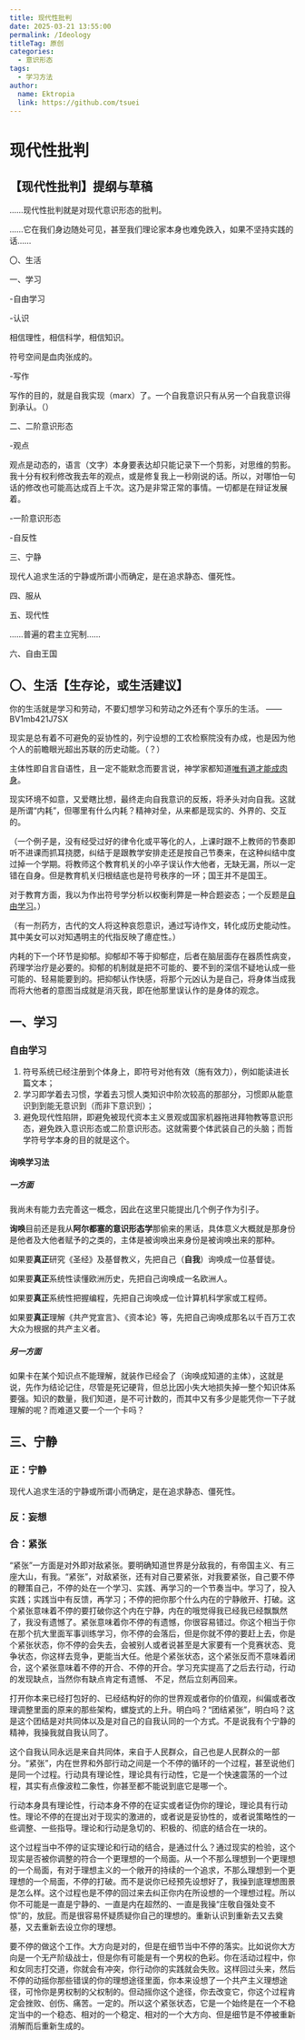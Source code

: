 ```yaml
---
title: 现代性批判
date: 2025-03-21 13:55:00
permalink: /Ideology
titleTag: 原创
categories:
  - 意识形态
tags: 
  - 学习方法
author: 
  name: Ektropia
  link: https://github.com/tsuei
---
```


# 现代性批判
## 【现代性批判】提纲与草稿

……现代性批判就是对现代意识形态的批判。

……它在我们身边随处可见，甚至我们理论家本身也难免跌入，如果不坚持实践的话……

〇、生活

一、学习

-自由学习

-认识

相信理性，相信科学，相信知识。

符号空间是血肉张成的。

-写作

写作的目的，就是自我实现（marx）了。一个自我意识只有从另一个自我意识得到承认。（）

二、二阶意识形态

-观点

观点是动态的，语言（文字）本身要表达却只能记录下一个剪影，对思维的剪影。我十分有权利修改我去年的观点，或是修复我上一秒刚说的话。所以，对哪怕一句话的修改也可能高达成百上千次。这乃是非常正常的事情。一切都是在辩证发展着。

-一阶意识形态

-自反性

三、宁静

现代人追求生活的宁静或所谓小而确定，是在追求静态、僵死性。

四、服从

五、现代性

……普遍的君主立宪制……

六、自由王国

## 〇、生活【生存论，或生活建议】

你的生活就是学习和劳动，不要幻想学习和劳动之外还有个享乐的生活。
——BV1mb421J7SX

现实是总有着不可避免的妥协性的，列宁设想的工农检察院没有办成，也是因为他个人的前瞻眼光超出苏联的历史动能。（？）

主体性即自言自语性，且一定不能默念而要言说，神学家都知道[唯有道才能成肉身](https://zh.wikipedia.org/zh-hans/道成肉身)。

现实环境不如意，又爱瞎比想，最终走向自我意识的反叛，将矛头对向自我。这就是所谓“内耗”，但哪里有什么内耗？精神对垒，从来都是现实的、外界的、交互的。

（一个例子是，没有经受过好的律令化或平等化的人，上课时跟不上教师的节奏即听不进课而抓耳挠腮，纠结于是跟教学安排走还是按自己节奏来，在这种纠结中度过掉一个学期。将教师这个教育机关的小卒子误认作大他者，无缺无漏，所以一定错在自身。但是教育机关归根结底也是符号秩序的一环；国王并不是国王。

对于教育方面，我以为作出符号学分析以权衡利弊是一种合题姿态；一个反题是[自由学习](https://zhuanlan.zhihu.com/p/272543239)。）

（有一剂药方，古代的文人将这种哀怨意识，通过写诗作文，转化成历史能动性。其中美女可以对知遇明主的代指反映了癔症性。）

内耗的下一个环节是抑郁。抑郁却不等于抑郁症，后者在脑层面存在器质性病变，药理学治疗是必要的。抑郁的机制就是把不可能的、要不到的深信不疑地认成一些可能的、轻易能要到的。把抑郁认作快感，将那个元凶认为是自己，将身体当成我而将大他者的意图当成就是消灭我，即在他那里误认作的是身体的观念。

## 一、学习
### 自由学习
1. 符号系统已经注册到个体身上，即符号对他有效（施有效力），例如能读进长篇文本；
2. 学习即学着去习惯，学着去习惯人类知识中阶次较高的那部分，习惯即从能意识到到能无意识到（而非下意识到）；
3. 避免现代性陷阱，即避免被现代资本主义景观或国家机器拖进拜物教等意识形态，避免跌入意识形态或二阶意识形态。这就需要个体武装自己的头脑；而哲学符号学本身的目的就是这个。


#### 询唤学习法
##### 一方面
我尚未有能力去完善这一概念，因此在这里只能提出几个例子作为引子。

**询唤**目前还是我从**阿尔都塞的意识形态学**那偷来的黑话，具体意义大概就是那身份是他者及大他者赋予的之类的，主体是被询唤出来身份是被询唤出来的那种。

如果要**真正**研究《圣经》及基督教义，先把自己（**自我**）询唤成一位基督徒。

如果要**真正**系统性读懂欧洲历史，先把自己询唤成一名欧洲人。

如果要**真正**系统性把握编程，先把自己询唤成一位计算机科学家或工程师。

如果要**真正**理解《共产党宣言》、《资本论》等，先把自己询唤成那名以千百万工农大众为根据的共产主义者。

##### 另一方面
如果卡在某个知识点不能理解，就装作已经会了（询唤成知道的主体），这就是说，先作为结论记住，尽管是死记硬背，但总比因小失大地损失掉一整个知识体系要强。知识的数量，我们知道，是不可计数的，而其中又有多少是能凭你一下子就理解的呢？而难道又要一个一个卡吗？



## 三、宁静
### 正：宁静
现代人追求生活的宁静或所谓小而确定，是在追求静态、僵死性。
### 反：妄想
### 合：紧张
“紧张”一方面是对外即对敌紧张。要明确知道世界是分敌我的，有帝国主义、有三座大山，有我。“紧张”，对敌紧张，还有对自己要紧张，对我要紧张，自己要不停的鞭策自己，不停的处在一个学习、实践、再学习的一个节奏当中。学习了，投入实践；实践当中有反馈，再学习；不停的把你那个什么内在的宁静敞开、打破。这个紧张意味着不停的要打破你这个内在宁静，内在的哦觉得我已经我已经飘飘然了，我没有遗憾了。紧张意味着你不停的有遗憾，你很容易错过。你这个相当于你在那个抗大里面军事训练学习，你不停的会落后，但是你就不停的要赶上去，你是个紧张状态，你不停的会失去，会被别人或者说甚至是大家要有一个竞赛状态、竞争状态，你这样去竞争，更能当大任。他是个紧张状态，这个紧张反而不意味着闭合，这个紧张意味着不停的开合、不停的开合。学习充实提高了之后去行动，行动的发现缺点，当然你有缺点肯定有遗憾、 不足，然后立刻再回来。

打开你本来已经打包好的、已经结构好的你的世界观或者你的价值观，纠偏或者改理调整里面的原来的那些架构，螺旋式的上升。明白吗？“团结紧张”，明白吗？这是这个团结是对共同体以及是对自己的自我认同的一个方式。不是说我有个宁静的精神，我操我就自我认同了。

这个自我认同永远是来自共同体，来自于人民群众，自己也是人民群众的一部分。“紧张”，内在世界和外部行动之间是一个不停的循环的一个过程，甚至说他们是同一个过程。行动具有理论性，理论具有行动性，它是一个快速震荡的一个过程，其实有点像波粒二象性，你甚至都不能说到底它是哪一个。

行动本身具有理论性，行动本身不停的在证实或者证伪你的理论，理论具有行动性。理论不停的在提出对于现实的激进的，或者说是妥协性的，或者说策略性的一些调整、一些指导。理论和行动是急切的、积极的、彻底的结合在一块的。

这个过程当中不停的证实理论和行动的结合，是通过什么？通过现实的检验，这个现实是否被你调整的符合一个更理想的一个局面。从一个不那么理想到一个更理想的一个局面，有对于理想主义的一个敞开的持续的一个追求，不那么理想到一个更理想的一个局面，不停的打破。而不是说你已经预先设想好了，我操到底理想图景是怎么样。这个过程也是不停的回过来去纠正你内在所设想的一个理想过程。所以你不可能是一直是宁静的、一直是内在超然的、一直是我操“庄敬自强处变不惊”的，放屁。而是很容易怀疑质疑你自己的理想的。重新认识到重新去又去奠基，又去重新去设立你的理想。

要不停的做这个工作。大方向是对的，但是在细节当中不停的落实。比如说你大方向是一个无产阶级战士，但是你有可能是有一个男权的色彩。你在活动过程中，你和女同志打交道，你就会有冲突，你行动你的实践就会失败。这样回过头来，然后不停的动摇你那些错误的你的理想途径里面，你本来设想了一个共产主义理想途径，可怜你是男权制的父权制的。但动摇你这个途径，你去改变它，你这个过程肯定会挫败、创伤、痛苦。一定的。所以这个紧张状态，它是一个始终是在一个不稳定当中的一个稳态、相对的一个稳定、相对的一个大方向、但是细节是不停被重新消解而后重新生成的。